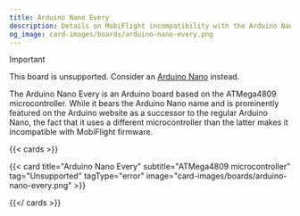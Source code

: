 ```yaml
---
title: Arduino Nano Every
description: Details on MobiFlight incompatibility with the Arduino Nano Every.
og_image: card-images/boards/arduino-nano-every.png
---
```


> [!IMPORTANT]
> This board is unsupported. Consider an [Arduino Nano](/boards/arduino-nano) instead.

The Arduino Nano Every is an Arduino board based on the ATMega4809 microcontroller.
While it bears the Arduino Nano name and is prominently featured on the Arduino website as a successor
to the regular Arduino Nano, the fact that it uses a different microcontroller than the latter makes it
incompatible with MobiFlight firmware.

{{< cards >}}

{{< card title="Arduino Nano Every" subtitle="ATMega4809 microcontroller" tag="Unsupported" tagType="error" image="card-images/boards/arduino-nano-every.png" >}}

{{</ cards >}}
